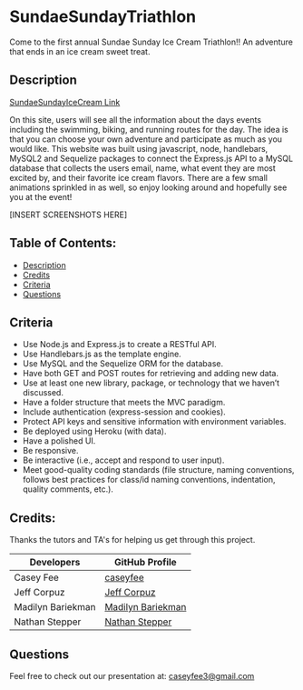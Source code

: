 # SundaeSundayTriathlon
Come to the first annual Sundae Sunday Ice Cream Triathlon!! An adventure that ends in an ice cream sweet treat.

## Description 
[SundaeSundayIceCream Link](https://sundaesunday.herokuapp.com/)

On this site, users will see all the information about the days events including the swimming, biking, and running routes for the day. The idea is that you can choose your own adventure and participate as much as you would like. This website was built using javascript, node, handlebars, MySQL2 and Sequelize packages to connect the Express.js API to a MySQL database that collects the users email, name, what event they are most excited by, and their favorite ice cream flavors. There are a few small animations sprinkled in as well, so enjoy looking around and hopefully see you at the event!

[INSERT SCREENSHOTS HERE]

## Table of Contents: 
- [Description](#description) 
- [Credits](#credits) 
- [Criteria](#criteria)
- [Questions](#questions)

## Criteria
- Use Node.js and Express.js to create a RESTful API.
- Use Handlebars.js as the template engine.
- Use MySQL and the Sequelize ORM for the database.
- Have both GET and POST routes for retrieving and adding new data.
- Use at least one new library, package, or technology that we haven’t discussed.
- Have a folder structure that meets the MVC paradigm.
- Include authentication (express-session and cookies).
- Protect API keys and sensitive information with environment variables.
- Be deployed using Heroku (with data).
- Have a polished UI.
- Be responsive.
- Be interactive (i.e., accept and respond to user input).
- Meet good-quality coding standards (file structure, naming conventions, follows best practices for class/id naming conventions, indentation, quality comments, etc.).

## Credits: 
Thanks the tutors and TA's for helping us get through this project. 

| Developers         | GitHub Profile|
| -----------  | ----------- |
|Casey Fee|[caseyfee](https://github.com/caseyfee)
|Jeff Corpuz|[Jeff Corpuz](https://github.com/jegaco) |
|Madilyn Bariekman |[Madilyn Bariekman](https://github.com/mcbariekman)
|Nathan Stepper|[Nathan Stepper](https://github.com/nstepper)

## Questions
Feel free to check out our presentation at: caseyfee3@gmail.com